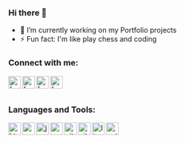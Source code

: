 ### Hi there 👋

- 🔭 I’m currently working on my Portfolio projects
- ⚡ Fun fact: I'm like play chess and coding

### Connect with me: 
[<img align="left" alt="facebook" width="25px" src="https://cdn.jsdelivr.net/npm/simple-icons@3.13.0/icons/googleearth.svg" />][mypages]
[<img align="left" alt="facebook" width="25px" src="https://cdn.jsdelivr.net/npm/simple-icons@3.13.0/icons/facebook.svg" />][facebook]
[<img align="left" alt="facebook" width="25px" src="https://cdn.jsdelivr.net/npm/simple-icons@3.13.0/icons/instagram.svg" />][instagram]
[<img align="left" alt="facebook" width="25px" src="https://cdn.jsdelivr.net/npm/simple-icons@3.13.0/icons/linkedin.svg" />][linkedin]
<br/>
<br/>

### Languages and Tools: 
<img align="left" alt="html" width="25px" src="https://pics.freeicons.io/uploads/icons/png/8804286661557996995-512.png" />
<img align="left" alt="css" width="25px" src="https://pics.freeicons.io/uploads/icons/png/632690741557997006-512.png" />
<img align="left" alt="javascript" width="25px" src="https://pics.freeicons.io/uploads/icons/png/21088442871540553614-512.png" />
<img align="left" alt="react" width="25px" src="https://pics.freeicons.io/uploads/icons/png/20167174151551942641-512.png" />
<img align="left" alt="git" width="25px" src="https://pics.freeicons.io/uploads/icons/png/9374299221540553610-512.png" />
<img align="left" alt="github" width="25px" src="https://pics.freeicons.io/uploads/icons/png/10412341841540553610-512.png" />
<img align="left" alt="linux" width="25px" src="https://pics.freeicons.io/uploads/icons/png/3525127881551941184-512.png" />
<img align="left" alt="python" width="25px" src="[https://pics.freeicons.io/uploads/icons/png/3525127881551941184-512.png](https://pics.freeicons.io/uploads/icons/png/12785093741551942290-512.png)" />



[facebook]: https://www.facebook.com/profile.php?id=100009685183048
[instagram]: https://www.instagram.com/_kulesza_/
[linkedin]: https://www.linkedin.com/in/jakub-kulesza-a028b6211/
[mypages]: https://www.facebook.com/profile.php?id=100009685183048
